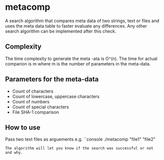 # metacomp
A search algorithm that compares meta data of two strings, text or files and uses the meta data table to faster evaluate any differences. Any other search algorithm can be implemented after this check.

## Complexity
The time complexity to generate the meta -ata is O^(n). The time for actual comparion is m where m is the number of parameters in the meta-data.

## Parameters for the meta-data
- Count of characters
- Count of lowercase, uppercase characters
- Count of numbers
- Count of special characters
- File SHA-1 comparison

## How to use
Pass two text files as arguements e.g.
``console
./metacomp "file1" "file2"
```
The algorithm will let you know if the search was successful or not and why.
